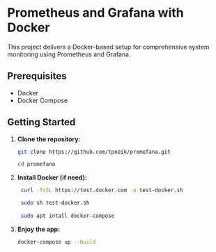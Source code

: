 # Prometheus and Grafana with Docker

This project delivers a Docker-based setup for comprehensive system monitoring using Prometheus and Grafana.

## Prerequisites

* Docker 
* Docker Compose

## Getting Started

1. **Clone the repository:**
   ```bash
   git clone https://github.com/tpneik/promefana.git
   
   cd promefana

1. **Install Docker (if need):**
   ```bash
    curl -fsSL https://test.docker.com -o test-docker.sh

    sudo sh test-docker.sh
    
    sudo apt intall docker-compose

1. **Enjoy the app:**
    ```bash
    docker-compose up --build